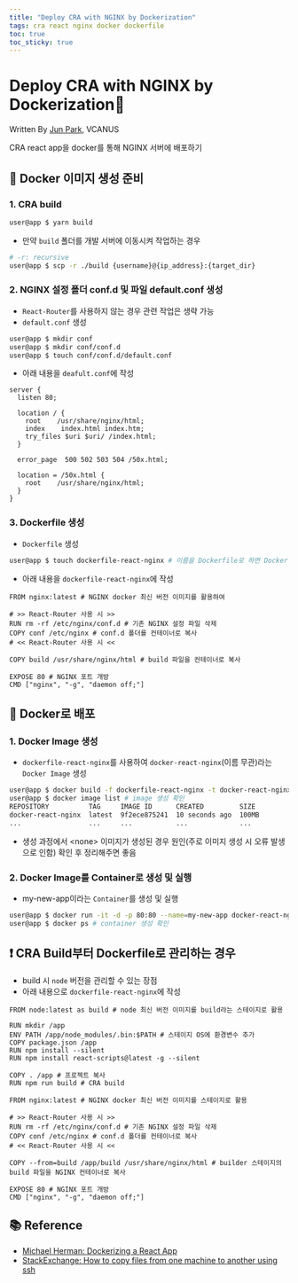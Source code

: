 ```yaml
---
title: "Deploy CRA with NGINX by Dockerization"
tags: cra react nginx docker dockerfile
toc: true
toc_sticky: true
---
```


# Deploy CRA with NGINX by Dockerization🥕


Written By [Jun Park](https://github.com/junpark-vcanus), VCANUS

CRA react app을 docker를 통해 NGINX 서버에 배포하기


## 📌 Docker 이미지 생성 준비

### 1. CRA build

```bash
user@app $ yarn build
```

- 만약 `build` 폴더를 개발 서버에 이동시켜 작업하는 경우
```bash
# -r: recursive
user@app $ scp -r ./build {username}@{ip_address}:{target_dir}
```

### 2. NGINX 설정 폴더 conf.d 및 파일 default.conf 생성
- `React-Router`를 사용하지 않는 경우 관련 작업은 생략 가능
- `default.conf` 생성
```bash
user@app $ mkdir conf
user@app $ mkdir conf/conf.d
user@app $ touch conf/conf.d/default.conf
```

- 아래 내용을 `deafult.conf`에 작성
```vi
server {
  listen 80;
  
  location / {
    root    /usr/share/nginx/html;
    index    index.html index.htm;
    try_files $uri $uri/ /index.html;
  }
  
  error_page  500 502 503 504 /50x.html;
  
  location = /50x.html {
    root    /usr/share/nginx/html;
  }
}
```

### 3. Dockerfile 생성
- `Dockerfile` 생성
```bash
user@app $ touch dockerfile-react-nginx # 이름을 Dockerfile로 하면 Docker Image 생성 시 파일 지정 옵션(-f) 생략 가능
```

- 아래 내용을 `dockerfile-react-nginx`에 작성
```vi
FROM nginx:latest # NGINX docker 최신 버전 이미지를 활용하여

# >> React-Router 사용 시 >>
RUN rm -rf /etc/nginx/conf.d # 기존 NGINX 설정 파일 삭제
COPY conf /etc/nginx # conf.d 폴더를 컨테이너로 복사
# << React-Router 사용 시 <<

COPY build /usr/share/nginx/html # build 파일을 컨테이너로 복사

EXPOSE 80 # NGINX 포트 개방
CMD ["nginx", "-g", "daemon off;"]
```


## 📌 Docker로 배포

### 1. Docker Image 생성

- `dockerfile-react-nginx`를 사용하여 `docker-react-nginx`(이름 무관)라는 `Docker Image` 생성
```bash
user@app $ docker build -f dockerfile-react-nginx -t docker-react-nginx .
user@app $ docker image list # image 생성 확인
REPOSITORY          TAG     IMAGE ID      CREATED         SIZE
docker-react-nginx  latest  9f2ece875241  10 seconds ago  100MB
...                 ...     ...           ...             ...
```
- 생성 과정에서 \<none\> 이미지가 생성된 경우 원인(주로 이미지 생성 시 오류 발생으로 인함) 확인 후 정리해주면 좋음

### 2. Docker Image를 Container로 생성 및 실행 

- my-new-app이라는 `Container`를 생성 및 실행
```bash
user@app $ docker run -it -d -p 80:80 --name=my-new-app docker-react-nginx
user@app $ docker ps # container 생성 확인
```

## ❗️ CRA Build부터 Dockerfile로 관리하는 경우 

- build 시 `node` 버전을 관리할 수 있는 장점
- 아래 내용으로 `dockerfile-react-nginx`에 작성

```vi
FROM node:latest as build # node 최신 버전 이미지를 build라는 스테이지로 활용

RUN mkdir /app
ENV PATH /app/node_modules/.bin:$PATH # 스테이지 OS에 환경변수 추가
COPY package.json /app
RUN npm install --silent
RUN npm install react-scripts@latest -g --silent

COPY . /app # 프로젝트 복사
RUN npm run build # CRA build
  
FROM nginx:latest # NGINX docker 최신 버전 이미지를 스테이지로 활용

# >> React-Router 사용 시 >>
RUN rm -rf /etc/nginx/conf.d # 기존 NGINX 설정 파일 삭제
COPY conf /etc/nginx # conf.d 폴더를 컨테이너로 복사
# << React-Router 사용 시 <<

COPY --from=build /app/build /usr/share/nginx/html # builder 스테이지의 build 파일을 NGINX 컨테이너로 복사

EXPOSE 80 # NGINX 포트 개방
CMD ["nginx", "-g", "daemon off;"]
```

## 📚 Reference
- [Michael Herman: Dockerizing a React App](https://mherman.org/blog/dockerizing-a-react-app/)
- [StackExchange: How to copy files from one machine to another using ssh](https://unix.stackexchange.com/questions/106480/how-to-copy-files-from-one-machine-to-another-using-ssh)
